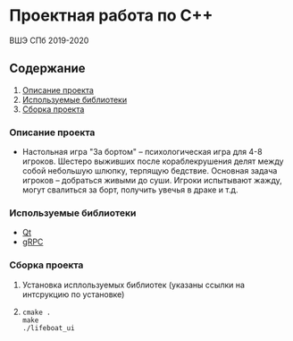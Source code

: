 # Проектная работа по C++
ВШЭ СПб 2019-2020

## Содержание
1. [Описание проекта](#описание)
2. [Используемые библиотеки](#используемые-библиотеки)
3. [Сборка проекта](#сборка-проекта)


### Описание проекта

-    Настольная игра "За бортом" – психологическая игра для 4-8 игроков. Шестеро выживших после кораблекрушения делят между собой небольшую шлюпку, терпящую бедствие. Основная задача игроков – добраться живыми до суши. Игроки испытывают жажду, могут свалиться за борт, получить увечья в драке и т.д.

### Используемые библиотеки

* [Qt](https://doc.qt.io/qt-5/gettingstarted.html)
* [gRPC](https://grpc.io/docs/quickstart/)

### Сборка проекта

1. Установка исплользуемых библиотек (указаны ссылки на интсрукцию по установке)
2. ```
   cmake .
   make
   ./lifeboat_ui
   ```
   
